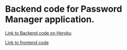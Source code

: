 # Backend code for Password Manager application.

[Link to Backend code on Heroku](https://josh-password-manager.herokuapp.com/passwordManager)

[Link to frontend code](https://github.com/jcsgh/password-manager-client)
